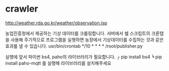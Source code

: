 # crawler

http://weather.rda.go.kr/weather/observation.jsp

농업진흥청에서 제공하는 기상 데이터를 크롤링합니다.
서버에서 쉘 스크립트의 크론탭을 사용해 주기적으로 프로그램을 실행하면 농장에서 기상데이터를 수집하는 것과 같은 효과를 낼 수 있습니다.
usr/bin/crontab
*/10 * * * * /root/publisher.py


실행에 앞서 파이썬 bs4, paho의 라이브러리가 필요합니다.
┌ pip install bs4
┕ pip install paho-mqtt
를 실행해 라이브러리를 설치해주세요

